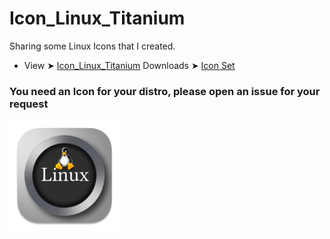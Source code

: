 # Icon_Linux_Titanium
Sharing some Linux Icons that I created.
- View ➤ [Icon_Linux_Titanium](https://github.com/chris1111/Icon_Linux_Titanium/tree/main/Icon_Linux) Downloads ➤ [Icon Set](https://minhaskamal.github.io/DownGit/#/home?url=https://github.com/chris1111/Icon_Linux_Titanium/tree/main/Icon_Linux)

### You need an Icon for your distro, please open an issue for your request

<img src="Icon_Linux/Icon.png" alt="Github Project" style="width:35%;"> 

